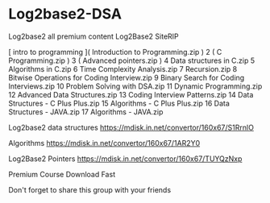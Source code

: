 # Log2base2-DSA
Log2base2 all premium content 
Log2Base2 SiteRIP

[ intro to programming ]( Introduction to Programming.zip )
2 ( C Programming.zip )
3 ( Advanced pointers.zip )
4 Data structures in C.zip
5 Algorithms in C.zip
6 Time Complexity Analysis.zip
7 Recursion.zip
8 Bitwise Operations for Coding Interview.zip
9 Binary Search for Coding Interviews.zip
10 Problem Solving with DSA.zip
11 Dynamic Programming.zip
12 Advanced Data Structures.zip
13 Coding Interview Patterns.zip
14 Data Structures - C Plus Plus.zip
15 Algorithms - C Plus Plus.zip
16 Data Structures - JAVA.zip
17 Algorithms - JAVA.zip



Log2base2 data structures
https://mdisk.in.net/convertor/160x67/S1RrnlO

Algorithms
https://mdisk.in.net/convertor/160x67/1AR2Y0

Log2Base2 Pointers
https://mdisk.in.net/convertor/160x67/TUYQzNxp


Premium Course Download Fast

Don't forget to share this group with your friends
